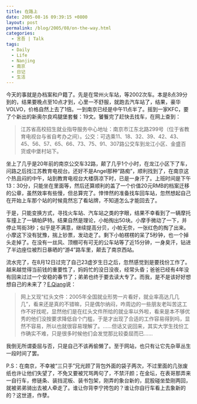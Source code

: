 ```yaml
---
title: 在路上
date: 2005-08-16 09:39:15 +0800
layout: post
permalink: /blog/2005/08/on-the-way.html
categories:
  - 言吾 | Talk
tags:
  - Daily
  - Life
  - Nanjing
  - 南京
  - 日记
  - 生活
---
```

今天的事就是办档案和户籍了。先是在常州火车站，等2002次车。本是8点39分到的，结果要晚点至10点才到，心里一不舒服，就跑去汽车站了，结果，豪华VOLVO，价格自然上去了1倍。一到南京已经是中午11点半了。摇到一家KFC，要了个新出的新奥尔良鸡腿堡套餐：19文。饕餮完了赶快去找车，在网上查到：

> 江苏省高校招生就业指导服务中心地址：南京市江东北路299号（位于省教育电视台与省自考办之间）。公交：可选乘11、18、32、39、42、43、45、56、57、65、66、73、75、91、307路公交车到龙江小区、金盛百货或中堡村站下。

坐上了几乎是20年前的南京公交车32路，颠了几乎1个小时，在龙江小区下了车，问路之后找江苏教育电视台。还好不是Angel那种“路痴”，顺利找到了，在南京这个热且闷的中午，站到教育电视台大楼荫凉下时，已是一身汗了。上班时间是下午13：30分，只能坐在里面等，然后还算顺利的盖了一个价值20元RMB的档案迁移的公章，虽然效率有些慢，但总算完了。悻悻然的准备找车回车站，忽然想起自己在开始上车那个站的时候竟然忘了看站牌，不知道怎么才能回去了。

于是，只能变换方式，寻找火车站、汽车站之类的字眼，结果不幸看到了一辆摩托车撞上了一辆帕萨特。结果自然是理论，小帕掏出50块。小摩手微动了一下，并停止骂街3秒；似乎是不满意，继续提高分贝，小帕无奈，一张红色的掏了出来。小摩这下没有犹豫，揣上钞票，发动走了。剩下小帕楞楞的呆了5秒钟，也一个掉头走掉了。在没有一丝风、顶棚可有可无的公车站等了近15分钟，一身臭汗，钻进了半边座位被烈日暴晒的“游4”路车里，颠去了南京西站。

<!--more-->

流水完了，在8月12日过完了自己23虚岁生日之后，忽然感觉到是要找份工作了。越来越觉得当前钱的重要性了，妈妈忙的没日没夜，经常头昏；爸爸已经有4年没有回来过过一个安稳的春节了；弟弟也终于要去读大专了。而我，是不是该好好想想自己的未来了？<a href="http://www.nn8z.com/myblog/post/328.asp" target="_blank">E.Qiang</a>说：

> 网上又现“红头文件：2005年全国就业形势一片看好，就业率高达几几几”，看来还是真的不错嘛，只是偶尔纳闷，咋周边的一些朋友老叫苦这工作不好找呢，显然他们是在红头文件所给的就业率以外啦，看来是本不够优秀的他们没按要求降低自个门槛，于是才出现了合适的工作容易得到吗，显然不容易，所以也就很容易理解了。……但话又说回来，其实大学生找份工作确实不难，只是很多时候他们会发觉那比较委屈而已……

我倒无所谓委屈与否，只是自己不该再偷懒了。至于网站，也只有让它先杂草丛生一段时间了罢。

P.S：在南京，不幸被“三只手”兄光顾了背包外面的袋子两次，不过里面的几张废纸也许让他们失望了，不免又要被咒骂两句了，不禁汗颜；在金坛，在表哥那弄来一自行车，修链条、装挡泥板、装书包架，刚弄的象台新的，屁股碰坐垫刚两回，就被弟弟骑出去被人牵走了。谁让你背李宁挎包的？谁让你自行车看上去象新的的？这世道，作孽。